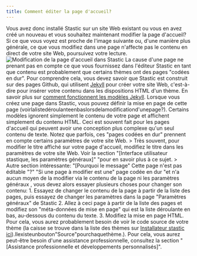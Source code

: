 ```yaml
---
title: Comment éditer la page d'accueil?
---
```

Vous avez donc installé Stastic sur un site Web existant ou vous en avez créé un nouveau et vous souhaitez maintenant modifier la page d'accueil? Si ce que vous voyez est proche de l'image suivante ou, d'une manière plus générale, ce que vous modifiez dans une page n'affecte pas le contenu en direct de votre site Web, poursuivez votre lecture. ![Modification de la page d'accueil dans Stastic](https://www.stastic.net//assets/2019-08-04-773303.png) La cause d'une page ne prenant pas en compte ce que vous fournissez dans l'éditeur Stastic en tant que contenu est probablement que certains thèmes ont des pages "codées en dur". Pour comprendre cela, vous devez savoir que Stastic est construit sur des pages Github, qui utilisent [Jekyll](https://jekyllrb.com/) pour créer votre site Web, c'est-à-dire pour insérer votre contenu dans les dispositions HTML d'un thème. En savoir plus sur [comment fonctionnent les modèles Jekyll](https://jekyllrb.com/docs/step-by-step/04-layouts/). Lorsque vous créez une page dans Stastic, vous pouvez définir la mise en page de cette page (voirlalistedéroulanteenbaslorsdelamodificationd'unepage?). Certains modèles ignorent simplement le contenu de votre page et affichent simplement du contenu HTML. Ceci est souvent fait pour les pages d'accueil qui peuvent avoir une conception plus complexe qu'un seul contenu de texte. Notez que parfois, ces "pages codées en dur" prennent en compte certains paramètres de votre site Web. > Très souvent, pour modifier le titre affiché sur votre page d'accueil, modifiez le titre dans les paramètres de votre site Web. Voir la section "[Interface utilisateur stastique, les paramètres généraux]" "pour en savoir plus à ce sujet. > Autre section intéressante: "[Pourquoi le message" Cette page n'est pas éditable "?" "Si une page à modifier est une" page codée en dur "et n'a aucun moyen de la modifier via le contenu de la page ni les paramètres généraux , vous devez alors essayer plusieurs choses pour changer son contenu: 1. Essayez de changer le contenu de la page à partir de la liste des pages, puis essayez de changer les paramètres dans la page "Paramètres généraux" de Stastic 2. Allez à ceci page à partir de la liste des pages et modifiez son "méta-données de mise en page" qui est la liste déroulante en bas, au-dessous du contenu du texte. 3. Modifiez la mise en page HTML. Pour cela, vous aurez probablement besoin de voir le code source de votre thème (la caisse se trouve dans la liste des thèmes sur [Installateur stastic ici](https://stastic.net/#/themes)).Ilexisteunbouton"Source"pourchaquethème.). Pour cela, vous aurez peut-être besoin d'une assistance professionnelle, consultez la section "[Assistance professionnelle et développements personnalisés]".

